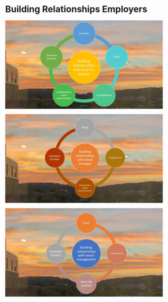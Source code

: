 # Building Relationships Employers

![image](BuildingrelationshipsCoworkers.jpg)

![image](DirectManager.jpg)

![image](SeniorManagement.jpeg)

